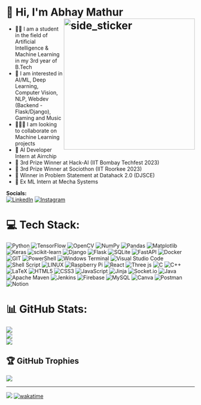 # 👋 Hi, I'm Abhay Mathur <img align="right" width="350" alt="side_sticker" src="https://user-images.githubusercontent.com/74038190/219923809-b86dc415-a0c2-4a38-bc88-ad6cf06395a8.gif" />


- 👨‍🎓 I am a student in the field of Artificial Intelligence & Machine Learning in my 3rd year of B.Tech
- 🔭 I am interested in AI/ML, Deep Learning, Computer Vision, NLP, Webdev (Backend - Flask/Django), Gaming and Music
- 🧑‍🤝‍🧑 I am looking to collaborate on Machine Learning projects
- 💼 AI Developer Intern at Airrchip
- 🥉 3rd Prize Winner at Hack-AI (IIT Bombay Techfest 2023)
- 🥉 3rd Prize Winner at Sociothon (IIT Roorkee 2023)
- 🥇 Winner in Problem Statement at Datahack 2.0 (DJSCE)
- 💼 Ex ML Intern at Mecha Systems

**Socials:**  
[![LinkedIn](https://img.shields.io/badge/LinkedIn-%230077B5.svg?logo=linkedin&logoColor=white)](https://www.linkedin.com/in/abhaymathur21/) [![Instagram](https://img.shields.io/badge/Instagram-%23E4405F.svg?logo=Instagram&logoColor=white)](https://www.instagram.com/ab_haymathur/)

# 💻 Tech Stack:
![Python](https://img.shields.io/badge/python-3670A0?style=for-the-badge&logo=python&logoColor=ffdd54) 
![TensorFlow](https://img.shields.io/badge/TensorFlow-%23FF6F00.svg?style=for-the-badge&logo=TensorFlow&logoColor=white) 
![OpenCV](https://img.shields.io/badge/opencv-%23white.svg?style=for-the-badge&logo=opencv&logoColor=white) 
![NumPy](https://img.shields.io/badge/numpy-%23013243.svg?style=for-the-badge&logo=numpy&logoColor=white) 
![Pandas](https://img.shields.io/badge/pandas-%23150458.svg?style=for-the-badge&logo=pandas&logoColor=white) 
![Matplotlib](https://img.shields.io/badge/Matplotlib-%23ffffff.svg?style=for-the-badge&logo=Matplotlib&logoColor=black) 
![Keras](https://img.shields.io/badge/Keras-%23D00000.svg?style=for-the-badge&logo=Keras&logoColor=white) 
![scikit-learn](https://img.shields.io/badge/scikit--learn-%23F7931E.svg?style=for-the-badge&logo=scikit-learn&logoColor=white) 
![Django](https://img.shields.io/badge/django-%23092E20.svg?style=for-the-badge&logo=django&logoColor=white) 
![Flask](https://img.shields.io/badge/flask-%23000.svg?style=for-the-badge&logo=flask&logoColor=white) 
![SQLite](https://img.shields.io/badge/sqlite-%2307405e.svg?style=for-the-badge&logo=sqlite&logoColor=white) 
![FastAPI](https://img.shields.io/badge/FastAPI-005571?style=for-the-badge&logo=fastapi) 
![Docker](https://img.shields.io/badge/docker-%230db7ed.svg?style=for-the-badge&logo=docker&logoColor=white) 
![GIT](https://img.shields.io/badge/Git-fc6d26?style=for-the-badge&logo=git&logoColor=white) 
![PowerShell](https://img.shields.io/badge/PowerShell-%235391FE.svg?style=for-the-badge&logo=powershell&logoColor=white) 
![Windows Terminal](https://img.shields.io/badge/Windows%20Terminal-%234D4D4D.svg?style=for-the-badge&logo=windows-terminal&logoColor=white) 
![Visual Studio Code](https://img.shields.io/badge/Visual%20Studio%20Code-0078d7.svg?style=for-the-badge&logo=visual-studio-code&logoColor=white)
![Shell Script](https://img.shields.io/badge/shell_script-%23121011.svg?style=for-the-badge&logo=gnu-bash&logoColor=white) 
![LINUX](https://img.shields.io/badge/Linux-FCC624?style=for-the-badge&logo=linux&logoColor=black) 
![Raspberry Pi](https://img.shields.io/badge/-RaspberryPi-C51A4A?style=for-the-badge&logo=Raspberry-Pi) 
![React](https://img.shields.io/badge/react-%2320232a.svg?style=for-the-badge&logo=react&logoColor=%2361DAFB) 
![Three js](https://img.shields.io/badge/threejs-black?style=for-the-badge&logo=three.js&logoColor=white) 
![C](https://img.shields.io/badge/c-%2300599C.svg?style=for-the-badge&logo=c&logoColor=white) 
![C++](https://img.shields.io/badge/c++-%2300599C.svg?style=for-the-badge&logo=c%2B%2B&logoColor=white) 
![LaTeX](https://img.shields.io/badge/latex-%23008080.svg?style=for-the-badge&logo=latex&logoColor=white) 
![HTML5](https://img.shields.io/badge/html5-%23E34F26.svg?style=for-the-badge&logo=html5&logoColor=white) 
![CSS3](https://img.shields.io/badge/css3-%231572B6.svg?style=for-the-badge&logo=css3&logoColor=white) 
![JavaScript](https://img.shields.io/badge/javascript-%23323330.svg?style=for-the-badge&logo=javascript&logoColor=%23F7DF1E) 
![Jinja](https://img.shields.io/badge/jinja-white.svg?style=for-the-badge&logo=jinja&logoColor=black) 
![Socket.io](https://img.shields.io/badge/Socket.io-black?style=for-the-badge&logo=socket.io&badgeColor=010101) 
![Java](https://img.shields.io/badge/java-%23ED8B00.svg?style=for-the-badge&logo=openjdk&logoColor=white) 
![Apache Maven](https://img.shields.io/badge/Apache%20Maven-C71A36?style=for-the-badge&logo=Apache%20Maven&logoColor=white) 
![Jenkins](https://img.shields.io/badge/jenkins-%232C5263.svg?style=for-the-badge&logo=jenkins&logoColor=white) 
![Firebase](https://img.shields.io/badge/Firebase-039BE5?style=for-the-badge&logo=Firebase&logoColor=white) 
![MySQL](https://img.shields.io/badge/mysql-%2300000f.svg?style=for-the-badge&logo=mysql&logoColor=white) 
![Canva](https://img.shields.io/badge/Canva-%2300C4CC.svg?style=for-the-badge&logo=Canva&logoColor=white) 
![Postman](https://img.shields.io/badge/Postman-FF6C37?style=for-the-badge&logo=postman&logoColor=white) 
![Notion](https://img.shields.io/badge/Notion-%23000000.svg?style=for-the-badge&logo=notion&logoColor=white)

# 📊 GitHub Stats:
![](https://github-readme-stats.vercel.app/api?username=abhaymathur21&theme=dark&hide_border=false&include_all_commits=false&count_private=false)<br/>
![](https://github-readme-streak-stats.herokuapp.com/?user=abhaymathur21&theme=dark&hide_border=false)<br/>
![](https://github-readme-stats.vercel.app/api/top-langs/?username=abhaymathur21&theme=dark&hide_border=false&include_all_commits=false&count_private=false&layout=compact)<br/>

## 🏆 GitHub Trophies
![](https://github-profile-trophy.vercel.app/?username=abhaymathur21&theme=juicyfresh&no-frame=false&no-bg=true&margin-w=4)

---
[![](https://visitcount.itsvg.in/api?id=abhaymathur21&icon=0&color=0)](https://visitcount.itsvg.in)
[![wakatime](https://wakatime.com/badge/user/e82b42b4-a31f-412c-a091-bcd0f1a66f1a.svg)](https://wakatime.com/@e82b42b4-a31f-412c-a091-bcd0f1a66f1a)
